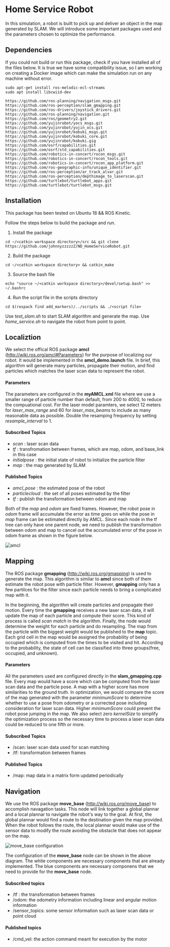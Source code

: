 # Home Service Robot 

In this simulation, a robot is built to pick up and deliver an object in the map generated by SLAM. We will introduce some important packages used and the parameters chosen to optimize the performance.

## Dependencies
If you could not build or run this package, check if you have installed all of the files below. It is true we have some compatibility issue, so I am working on creating a Docker image which can make the simulation run on any machine without error.
```
sudo apt-get install ros-melodic-ecl-streams
sudo apt install libcwiid-dev

https://github.com/ros-planning/navigation_msgs.git
https://github.com/ros-perception/slam_gmapping.git
https://github.com/ros-drivers/joystick_drivers.git
https://github.com/ros-planning/navigation.git
https://github.com/ros/geometry2.git
https://github.com/yujinrobot/yocs_msgs.git
https://github.com/yujinrobot/yujin_ocs.git
https://github.com/yujinrobot/kobuki_msgs.git
https://github.com/yujinrobot/kobuki_core.git
https://github.com/yujinrobot/kobuki.gig
https://github.com/osrf/capabilities.git
https://github.com/osrf/std_capabilities.git
https://github.com/robotics-in-concert/rocon_msgs.git
https://github.com/robotics-in-concert/rocon_tools.git
https://github.com/robotics-in-concert/rocon_app_platform.git
https://github.com/ros-geographic-info/unique_identifier.git
https://github.com/ros-perception/ar_track_alvar.git
https://github.com/ros-perception/depthimage_to_laserscan.git
https://github.com/turtlebot/turtlebot_apps.git
https://github.com/turtlebot/turtlebot_msgs.git
```

## Installation
This package has been tested on Ubuntu 18 && ROS Kinetic. 

Follow the steps below to build the package and run.
1. Install the package
```
cd ~/<catkin workspace directory>/src && git clone https://github.com/johnnyzzzzzZ/ND_HomeServiceRobot.git
```
2. Build the package
```
cd ~/<catkin workspace directory> && catkin_make
```
3. Source the bash file
```
echo "source ~/<catkin workspace directory>/devel/setup.bash" >> ~/.bashrc
```
4. Run the script file in the scripts directory
```
cd $(rospack find add_markers)/../scripts && ./<script file>
```

Use *test_slam.sh* to start SLAM algorithm and generate the map.
Use *home_service.sh* to navigate the robot from point to point.

## Localiztion
We select the offical ROS package **amcl** (http://wiki.ros.org/amcl#Parameters) for the purpose of localizing our robot. It would be implemented in the **amcl_demo.launch** file. In brief, this algorithm will generate many particles, propagate their motion, and find particles which matches the laser scan data to represent the robot. 
#### Parameters
The parameters are configured in the **myAMCL.xml** file where we use a smaller range of particle number than default, from  200 to 4000, to reduce the compuational cost. For the laser model paramters, we select 12 meters for *laser_max_range* and 60 for *laser_max_beams* to include as many reasonable data as possible. Double the resamping frequency by setting *resample_interval* to 1.
#### Subscribed Topics
* *scan* : laser scan data
* *tf* : transfromation between frames, which are map, odom, and base_link in this case
* *initialpose* : the initial state of robot to initialize the particle filter
* *map* : the map generated by SLAM
#### Published Topics
* *amcl_pose* : the estimated pose of the robot
* *particlecloud* : the set of all poses estimated by the filter
* *tf* : publish the transformation between odom and map

Both of the *map* and *odom* are fixed frames. However, the robot pose in *odom* frame will accumulate the error as time goes on while the pose in *map* frame can be estimated directly by AMCL. Since each node in the tf tree can only have one parent node, we need to publish the transformation between odom and map to cancel out the accumulated error of the pose in odom frame as shown in the figure below.

![amcl](http://wiki.ros.org/amcl?action=AttachFile&do=get&target=amcl_localization.png)

## Mapping
The ROS package **gmapping** (http://wiki.ros.org/gmapping) is used to generate the map. This algorithm is similar to **amcl** since both of them estimate the robot pose with particle filter. However, **gmapping** only has a few partilces for the filter since each particle needs to bring a complicated map with it. 

In the beginning, the algorithm will create particles and propagate their motion. Every time the **gmapping** receives a new laser scan data, it will update the map of each particle and compute their score. This kind of process is called *scan match* in the algorithm. Finally, the node would determine the weight for each particle and do resampling. The map from the particle with the biggest weight would be published to the **map** topic. Each grid cell in the map would be assigned the probability of being occupied which is computed from the times to be visited and hit. According to the probability, the state of cell can be classified into three groups(free, occupied, and unknown). 
#### Parameters
All the parameters used are configured directly in the **slam_gmapping.cpp** file. Every map would have a score which can be computed from the laser scan data and the particle pose. A map with a higher score has more similarities to the ground truth. In optimization, we would compare the score of the map generated with the parameter *minimumScore* to determine whether to use a pose from odometry or a corrected pose including consideration for laser scan data. Higher *minimumScore* could prevent the robot pose jumping in the map.  We also select zero *kernelSize* to simplify the optimization process so the necessary time to process a laser scan data could be reduced to one fifth or more. 

#### Subscribed Topics
* /scan: laser scan data used for scan matching
* /tf: transformation between frames
#### Published Topics
* /map: map data in a matrix form updated periodically


## Navigation
We use the ROS package **move_base** (http://wiki.ros.org/move_base) to accomplish navagation tasks. This node will link together a global plannar and a local plannar to navigate the robot's way to the goal. At first, the global plannar would find a route to the destination given the map provided. When the robot follows the route, the local plannar would make use of the sensor data to modify the route avoiding the obstacle that does not appear on the map.

![move_base configuration](http://wiki.ros.org/navigation/Tutorials/RobotSetup?action=AttachFile&do=get&target=overview_tf.png)

The configuration of the **move_base** node can be shown in the above diagram. The white components are necessary components that are already implemented. The blue components are necessary componens that we need to provide for the **move_base** node.

#### Subscribed topics
* /tf : the transformation between frames
* /odom: the odometry information including linear and angular motion information
* /sensor_topics: some sensor information such as laser scan data or point cloud

#### Published topics
* /cmd_vel: the action command meant for execution by the motor

